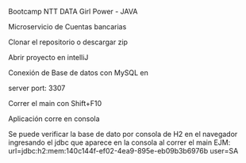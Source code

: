 Bootcamp NTT DATA Girl Power - JAVA

Microservicio de Cuentas bancarias

Clonar el repositorio o descargar zip

Abrir proyecto en intelliJ

Conexión de Base de datos con MySQL en

server port: 3307

Correr el main con Shift+F10

Aplicación corre en consola

Se puede verificar la base de dato por consola de H2 en el navegador ingresando el jdbc que aparece en la consola al correr el main 
EJM: url=jdbc:h2:mem:140c144f-ef02-4ea9-895e-eb09b3b6976b user=SA
 

